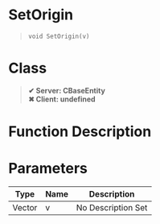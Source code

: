 # SetOrigin
> `void SetOrigin(v)`
# Class
> __✔ Server: CBaseEntity__  
> __✖ Client: undefined__  
# Function Description

# Parameters
Type|Name|Description
--|--|--
Vector|v|No Description Set
